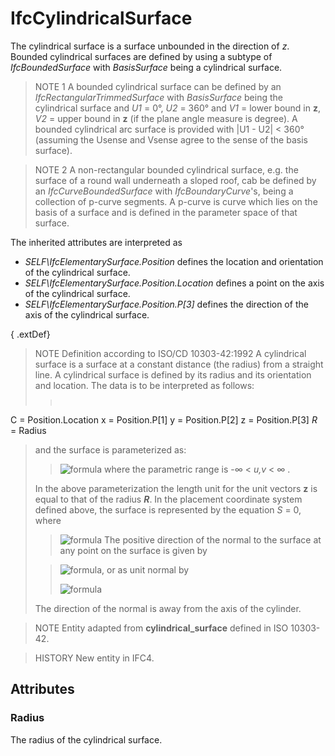# IfcCylindricalSurface

The cylindrical surface is a surface unbounded in the direction of _z_. Bounded cylindrical surfaces are defined by using a subtype of _IfcBoundedSurface_ with _BasisSurface_ being a cylindrical surface.<!-- end of definition -->

> NOTE 1  A bounded cylindrical surface can be defined by an _IfcRectangularTrimmedSurface_ with _BasisSurface_ being the cylindrical surface and _U1_ = 0°, _U2_ = 360° and _V1_ = lower bound in **z**, _V2_ = upper bound in **z** (if the plane angle measure is degree). A bounded cylindrical arc surface is provided with |U1 - U2| < 360° (assuming the Usense and Vsense agree to the sense of the basis surface).

> NOTE 2  A non-rectangular bounded cylindrical surface, e.g. the surface of a round wall underneath a sloped roof, cab be defined by an _IfcCurveBoundedSurface_ with _IfcBoundaryCurve_'s, being a collection of p-curve segments. A p-curve is curve which lies on the basis of a surface and is defined in the parameter space of that surface.

The inherited attributes are interpreted as

* _SELF\IfcElementarySurface.Position_ defines the location and orientation of the cylindrical surface.
* _SELF\IfcElementarySurface.Position.Location_ defines a point on the axis of the cylindrical surface.
* _SELF\IfcElementarySurface.Position.P[3]_ defines the direction of the axis of the cylindrical surface.

{ .extDef}
> NOTE Definition according to ISO/CD 10303-42:1992
> A cylindrical surface is a surface at a constant distance (the radius) from a straight line. A cylindrical surface is defined by its radius and its orientation and location. The data is to be interpreted as follows:
>
>> <pre style=" font-size:x-small;">
C = Position.Location
x = Position.P[1]
y = Position.P[2]
z = Position.P[3]
<em>R</em> = Radius
</pre>
> and the surface is parameterized as:
>
>> ![formula](../../../../figures/ifccylindricalsurface-math1.gif)
> where the parametric range is -∞ < _u,v_ < ∞ .
>
> In the above parameterization the length unit for the unit vectors **z** is equal to that of the radius **_R_**. In the placement coordinate system defined above, the surface is represented by the equation _S_ = 0, where
>
>> ![formula](../../../../figures/ifccylindricalsurface-math2.gif)
> The positive direction of the normal to the surface at any point on the surface is given by
>
>> ![formula](../../../../figures/ifccylindricalsurface-math3.gif), or as unit normal by
>>
>> ![formula](../../../../figures/ifccylindricalsurface-math4.gif)
>>
> The direction of the normal is away from the axis of the cylinder.
>


> NOTE  Entity adapted from **cylindrical_surface** defined in ISO 10303-42.

> HISTORY  New entity in IFC4.

## Attributes

### Radius
The radius of the cylindrical surface.
